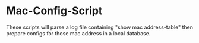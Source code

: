 # Mac-Config-Script

These scripts will parse a log file containing "show mac address-table" then prepare configs for those mac address in a local database.